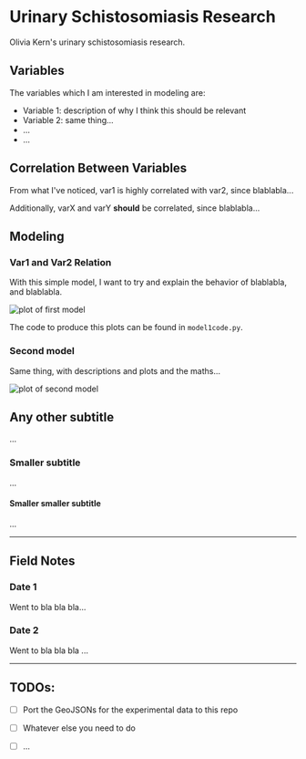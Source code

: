 # Urinary Schistosomiasis Research

Olivia Kern's urinary schistosomiasis research.

## Variables

The variables which I am interested in modeling are:

- Variable 1: description of why I think this should be relevant
- Variable 2: same thing...
- ...
- ...

## Correlation Between Variables

From what I've noticed, var1 is highly correlated with var2, since blablabla...

Additionally, varX and varY **should** be correlated, since blablabla...

## Modeling

### Var1 and Var2 Relation

With this simple model, I want to try and explain the behavior of blablabla, and blablabla.

![plot of first model][plot1]

The code to produce this plots can be found in `model1code.py`.

### Second model

Same thing, with descriptions and plots and the maths...

![plot of second model][plot2]

## Any other subtitle

...

### Smaller subtitle

...

#### Smaller smaller subtitle

...

-------------------------------------------

## Field Notes

### Date 1

Went to bla bla bla...

### Date 2

Went to bla bla bla ...

------------------------------------------

## TODOs:

- [ ] Port the GeoJSONs for the experimental data to this repo
- [ ] Whatever else you need to do
- [ ] ...





[plot1]: https://placebear.com/g/200/300
[plot2]: https://placebear.com/g/300/300
